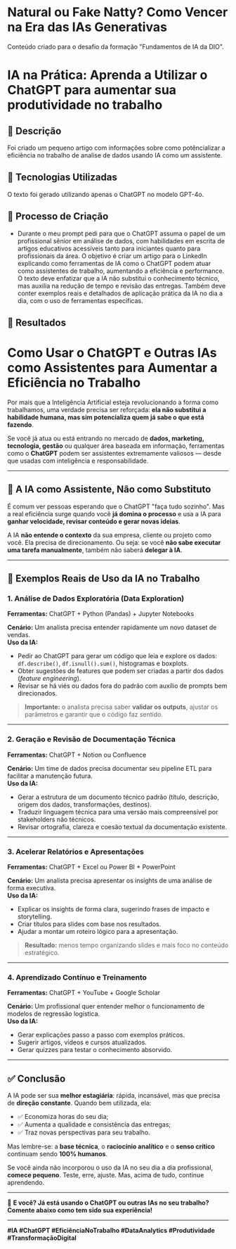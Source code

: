 # Natural ou Fake Natty? Como Vencer na Era das IAs Generativas
Conteúdo criado para o desafio da formação "Fundamentos de IA da DIO". 

# IA na Prática: Aprenda a Utilizar o ChatGPT para aumentar sua produtividade no trabalho

## 📒 Descrição
Foi criado um pequeno artigo com informações sobre como potêncializar a eficiência no trabalho de analise de dados usando IA como um assistente. 

## 🤖 Tecnologias Utilizadas
O texto foi gerado utilizando apenas o ChatGPT no modelo GPT-4o.

## 🧐 Processo de Criação
- Durante o meu prompt pedi para que o ChatGPT assuma o papel de um profissional sênior em análise de dados, com habilidades em escrita de artigos educativos acessíveis tanto para iniciantes quanto para profissionais da área. O objetivo é criar um artigo para o LinkedIn explicando como ferramentas de IA como o ChatGPT podem atuar como assistentes de trabalho, aumentando a eficiência e performance. O texto deve enfatizar que a IA não substitui o conhecimento técnico, mas auxilia na redução de tempo e revisão das entregas. Também deve conter exemplos reais e detalhados de aplicação prática da IA no dia a dia, com o uso de ferramentas específicas.

## 🚀 Resultados
# Como Usar o ChatGPT e Outras IAs como Assistentes para Aumentar a Eficiência no Trabalho

Por mais que a Inteligência Artificial esteja revolucionando a forma como trabalhamos, uma verdade precisa ser reforçada: **ela não substitui a habilidade humana, mas sim potencializa quem já sabe o que está fazendo**.

Se você já atua ou está entrando no mercado de **dados, marketing, tecnologia, gestão** ou qualquer área baseada em informação, ferramentas como o **ChatGPT** podem ser assistentes extremamente valiosos — desde que usadas com inteligência e responsabilidade.

---

## 🧠 A IA como Assistente, Não como Substituto

É comum ver pessoas esperando que o ChatGPT "faça tudo sozinho". Mas a real eficiência surge quando você **já domina o processo** e usa a IA para **ganhar velocidade, revisar conteúdo e gerar novas ideias**.

A IA **não entende o contexto** da sua empresa, cliente ou projeto como você. Ela precisa de direcionamento. Ou seja: se você **não sabe executar uma tarefa manualmente**, também não saberá **delegar à IA**.

---

## 📌 Exemplos Reais de Uso da IA no Trabalho

### 1. **Análise de Dados Exploratória (Data Exploration)**  
**Ferramentas:** ChatGPT + Python (Pandas) + Jupyter Notebooks  

**Cenário:** Um analista precisa entender rapidamente um novo dataset de vendas.  
**Uso da IA:**
- Pedir ao ChatGPT para gerar um código que leia e explore os dados: `df.describe()`, `df.isnull().sum()`, histogramas e boxplots.
- Obter sugestões de features que podem ser criadas a partir dos dados (*feature engineering*).
- Revisar se há viés ou dados fora do padrão com auxílio de prompts bem direcionados.

> **Importante:** o analista precisa saber **validar os outputs**, ajustar os parâmetros e garantir que o código faz sentido.

---

### 2. **Geração e Revisão de Documentação Técnica**  
**Ferramentas:** ChatGPT + Notion ou Confluence  

**Cenário:** Um time de dados precisa documentar seu pipeline ETL para facilitar a manutenção futura.  
**Uso da IA:**
- Gerar a estrutura de um documento técnico padrão (título, descrição, origem dos dados, transformações, destinos).
- Traduzir linguagem técnica para uma versão mais compreensível por stakeholders não técnicos.
- Revisar ortografia, clareza e coesão textual da documentação existente.

---

### 3. **Acelerar Relatórios e Apresentações**  
**Ferramentas:** ChatGPT + Excel ou Power BI + PowerPoint  

**Cenário:** Um analista precisa apresentar os insights de uma análise de forma executiva.  
**Uso da IA:**
- Explicar os insights de forma clara, sugerindo frases de impacto e storytelling.
- Criar títulos para slides com base nos resultados.
- Ajudar a montar um roteiro lógico para a apresentação.

> **Resultado:** menos tempo organizando slides e mais foco no conteúdo estratégico.

---

### 4. **Aprendizado Contínuo e Treinamento**  
**Ferramentas:** ChatGPT + YouTube + Google Scholar  

**Cenário:** Um profissional quer entender melhor o funcionamento de modelos de regressão logística.  
**Uso da IA:**
- Gerar explicações passo a passo com exemplos práticos.
- Sugerir artigos, vídeos e cursos atualizados.
- Gerar quizzes para testar o conhecimento absorvido.

---

## ✅ Conclusão

A IA pode ser sua **melhor estagiária**: rápida, incansável, mas que precisa de **direção constante**. Quando bem utilizada, ela:

- ✅ Economiza horas do seu dia;  
- ✅ Aumenta a qualidade e consistência das entregas;  
- ✅ Traz novas perspectivas para seu trabalho.

Mas lembre-se: a **base técnica**, o **raciocínio analítico** e o **senso crítico** continuam sendo **100% humanos**.

Se você ainda não incorporou o uso da IA no seu dia a dia profissional, **comece pequeno**. Teste, erre, ajuste. Mas, acima de tudo, continue aprendendo.

---

🚀 **E você? Já está usando o ChatGPT ou outras IAs no seu trabalho? Comente abaixo como tem sido sua experiência!**

---

**#IA #ChatGPT #EficiênciaNoTrabalho #DataAnalytics #Produtividade #TransformaçãoDigital**

